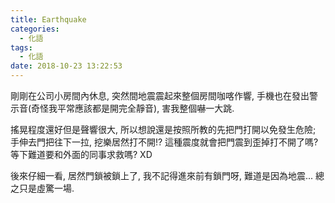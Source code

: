 ```yaml
---
title: Earthquake
categories:
  - 化語
tags:
  - 化語
date: 2018-10-23 13:22:53
---
```

剛剛在公司小房間內休息, 突然間地震震起來整個房間咖喀作響, 手機也在發出警示音(奇怪我平常應該都是開完全靜音), 害我整個嚇一大跳.

搖晃程度還好但是聲響很大, 所以想說還是按照所教的先把門打開以免發生危險; 手伸去門把往下一拉, 挖樂居然打不開!? 這種震度就會把門震到歪掉打不開了嗎? 等下難道要和外面的同事求救嗎? XD

後來仔細一看, 居然門鎖被鎖上了, 我不記得進來前有鎖門呀, 難道是因為地震... 總之只是虛驚一場.
